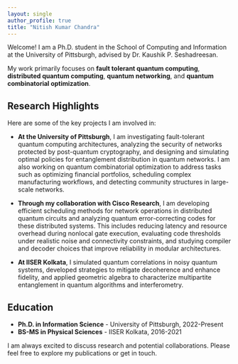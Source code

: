 ```yaml
---
layout: single
author_profile: true
title: "Nitish Kumar Chandra"
---
```


Welcome! I am a Ph.D. student in the School of Computing and Information at the University of Pittsburgh, advised by Dr. Kaushik P. Seshadreesan.

My work primarily focuses on **fault tolerant quantum computing**, **distributed quantum computing**, **quantum networking**, and **quantum combinatorial optimization**.

## Research Highlights
Here are some of the key projects I am involved in:

* **At the University of Pittsburgh**, I am investigating fault-tolerant quantum computing architectures, analyzing the security of networks protected by post-quantum cryptography, and designing and simulating optimal policies for entanglement distribution in quantum networks. I am also working on quantum combinatorial optimization to address tasks such as optimizing financial portfolios, scheduling complex manufacturing workflows, and detecting community structures in large-scale networks.

* **Through my collaboration with Cisco Research**, I am developing efficient scheduling methods for network operations in distributed quantum circuits and analyzing quantum error-correcting codes for these distributed systems. This includes reducing latency and resource overhead during nonlocal gate execution, evaluating code thresholds under realistic noise and connectivity constraints, and studying compiler and decoder choices that improve reliability in modular architectures.

* **At IISER Kolkata**, I simulated quantum correlations in noisy quantum systems, developed strategies to mitigate decoherence and enhance fidelity, and applied geometric algebra to characterize multipartite entanglement in quantum algorithms and interferometry.

## Education
* **Ph.D. in Information Science** - University of Pittsburgh, 2022-Present
* **BS-MS in Physical Sciences** - IISER Kolkata, 2016-2021

I am always excited to discuss research and potential collaborations. Please feel free to explore my publications or get in touch.
